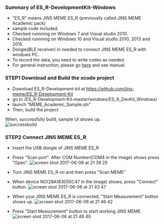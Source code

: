 ### Summary of ES_R-DevelopmentKit-Windows
* "ES_R" means JINS MEME ES_R (previouslly called JINS MEME Academic pack)
* sample code included.
* Checked runnning on Windows 7 and Visual studio 2010.
* Checked runnning on Windows 10 and Visual studio 2010, 2013 and 2015.
* Dongle(BLE receiver) in needed to connect JINS MEME ES_R with windows PC.
* To record the data, you need to write codes as needed.
* For general instruction, please go [here](https://github.com/jins-meme/ES_R-DataLogger-for-Windows/releases) and see manual.

### STEP1 Download and Build the xcode project
* Download ES_R-Development-kit at https://github.com/jins-meme/ES_R-Development-Kit
* go to /ES_R-Development-Kit-master/windows/ES_R_DevKit_Windows/
* launch "MEME_Academic_Sample.sln"
* Then, build the project

When, successfully build, sample UI shows up.  
  ![successbuild](https://cloud.githubusercontent.com/assets/18042520/26829252/c2fb3e70-4aff-11e7-9435-e5be7f7929a1.png)

### STEP2 Connect JINS MEME ES_R
* Insert the USB dongle of JINS MEME ES_R
* Press "Scan port". After COM Number(COM4 in the image) shows press "Open".
![screen shot 2017-06-06 at 21 39 25](https://cloud.githubusercontent.com/assets/18042520/26829445/a7f079be-4b00-11e7-9b92-f8079f7a000e.png)
* Turn JINS MEME ES_R on and then press "Scan MEME"
* When device NO(28A183055C47 in the image) shows, press "Connect" button.
![screen shot 2017-06-06 at 21 43 47](https://cloud.githubusercontent.com/assets/18042520/26829646/451a4224-4b01-11e7-96bb-53b6ed8a72b2.png)

* When your JINS MEME ES_R is connected, "Start Measurement" button shows up.
![screen shot 2017-06-06 at 21 46 42](https://cloud.githubusercontent.com/assets/18042520/26829782/bfadbd7c-4b01-11e7-84d8-fccf398119d4.png)

* Press "Start Measurement" button to start working JINS MEME
![screen shot 2017-06-06 at 21 48 40](https://cloud.githubusercontent.com/assets/18042520/26829860/f1ce1d6a-4b01-11e7-91d1-cf6afc65c1f1.png)
